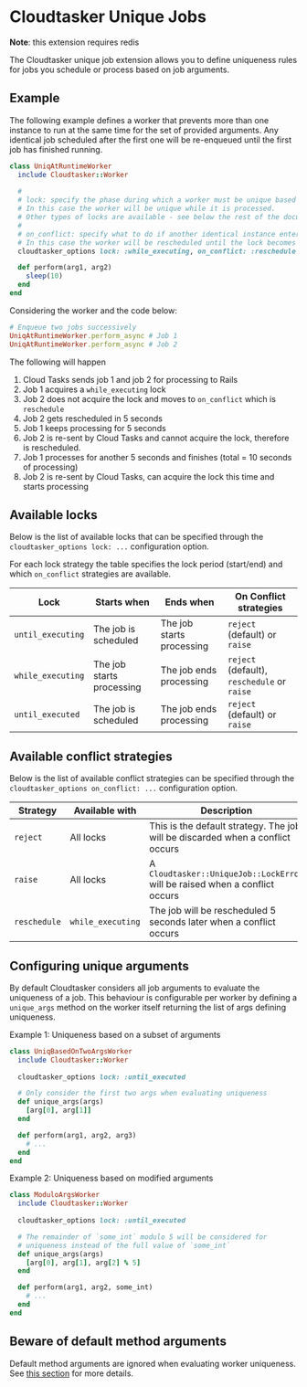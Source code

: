 # Cloudtasker Unique Jobs

**Note**: this extension requires redis

The Cloudtasker unique job extension allows you to define uniqueness rules for jobs you schedule or process based on job arguments.

## Example

The following example defines a worker that prevents more than one instance to run at the same time for the set of provided arguments. Any identical job scheduled after the first one will be re-enqueued until the first job has finished running.

```ruby
class UniqAtRuntimeWorker
  include Cloudtasker::Worker
  
  #
  # lock: specify the phase during which a worker must be unique based on class and arguments.
  # In this case the worker will be unique while it is processed.
  # Other types of locks are available - see below the rest of the documentation.
  #
  # on_conflict: specify what to do if another identical instance enter the lock phase. 
  # In this case the worker will be rescheduled until the lock becomes available.
  cloudtasker_options lock: :while_executing, on_conflict: :reschedule

  def perform(arg1, arg2)
    sleep(10)
  end
end
```

Considering the worker and the code below:
```ruby
# Enqueue two jobs successively
UniqAtRuntimeWorker.perform_async # Job 1
UniqAtRuntimeWorker.perform_async # Job 2
```

The following will happen
1) Cloud Tasks sends job 1 and job 2 for processing to Rails
2) Job 1 acquires a `while_executing` lock
3) Job 2 does not acquire the lock and moves to `on_conflict` which is `reschedule`
4) Job 2 gets rescheduled in 5 seconds
5) Job 1 keeps processing for 5 seconds
6) Job 2 is re-sent by Cloud Tasks and cannot acquire the lock, therefore is rescheduled.
7) Job 1 processes for another 5 seconds and finishes (total = 10 seconds of processing)
8) Job 2 is re-sent by Cloud Tasks, can acquire the lock this time and starts processing

## Available locks

Below is the list of available locks that can be specified through the `cloudtasker_options lock: ...` configuration option.

For each lock strategy the table specifies the lock period (start/end) and which `on_conflict` strategies are available.

| Lock | Starts when | Ends when | On Conflict strategies |
|------|-------------|-----------|------------------------|
| `until_executing` | The job is scheduled | The job starts processing | `reject` (default) or `raise` |
| `while_executing` | The job starts processing | The job ends processing | `reject` (default), `reschedule` or `raise` |
| `until_executed` | The job is scheduled | The job ends processing | `reject` (default) or `raise` |

## Available conflict strategies

Below is the list of available conflict strategies can be specified through the `cloudtasker_options on_conflict: ...` configuration option.

| Strategy | Available with | Description |
|----------|----------------|----------------|
| `reject` | All locks | This is the default strategy. The job will be discarded when a conflict occurs |
| `raise` | All locks | A `Cloudtasker::UniqueJob::LockError` will be raised when a conflict occurs |
| `reschedule` | `while_executing` | The job will be rescheduled 5 seconds later when a conflict occurs |

## Configuring unique arguments

By default Cloudtasker considers all job arguments to evaluate the uniqueness of a job. This behaviour is configurable per worker by defining a `unique_args` method on the worker itself returning the list of args defining uniqueness.

Example 1: Uniqueness based on a subset of arguments
```ruby
class UniqBasedOnTwoArgsWorker
  include Cloudtasker::Worker
  
  cloudtasker_options lock: :until_executed

  # Only consider the first two args when evaluating uniqueness
  def unique_args(args)
    [arg[0], arg[1]]
  end

  def perform(arg1, arg2, arg3)
    # ...
  end
end
```

Example 2: Uniqueness based on modified arguments
```ruby
class ModuloArgsWorker
  include Cloudtasker::Worker
  
  cloudtasker_options lock: :until_executed

  # The remainder of `some_int` modulo 5 will be considered for
  # uniqueness instead of the full value of `some_int`
  def unique_args(args)
    [arg[0], arg[1], arg[2] % 5]
  end

  def perform(arg1, arg2, some_int)
    # ...
  end
end
```

## Beware of default method arguments

Default method arguments are ignored when evaluating worker uniqueness. See [this section](../#be-careful-with-default-arguments) for more details.